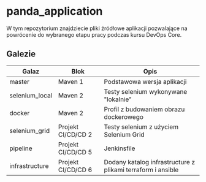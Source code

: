 # panda_application
W tym repozytorium znajdziecie pliki źródłowe aplikacji pozwalające na powrócenie do wybranego etapu pracy podczas kursu DevOps Core.

## Galezie 

|Galaz  | Blok  | Opis  | 
|---|---|---|
| master | Maven 1 | Podstawowa wersja aplikacji |
| selenium_local | Maven 2 | Testy selenium wykonywane "lokalnie" |
| docker | Maven 2 | Profil z budowaniem obrazu dockerowego |
| selenium_grid  | Projekt CI/CD/CD 2   | Testy selenium z użyciem Selenium Grid |
| pipeline | Projekt CI/CD/CD 5 | Jenkinsfile |
| infrastructure | Projekt CI/CD/CD 6 | Dodany katalog infrastructure z plikami terraform i ansible| Końcowa wersja projektu | 